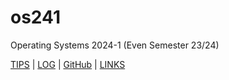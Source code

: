 # os241
Operating Systems 2024-1 (Even Semester 23/24)

[TIPS](TIPS/) | [LOG](TXT/mylog.txt) | [GitHub](https://github.com/nadyahoesin/os241) | [LINKS](LINKS/)

